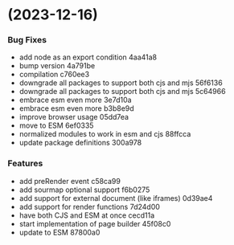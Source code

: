 #  (2023-12-16)


### Bug Fixes

* add node as an export condition 4aa41a8
* bump version 4a791be
* compilation c760ee3
* downgrade all packages to support both cjs and mjs 56f6136
* downgrade all packages to support both cjs and mjs 5c64966
* embrace esm even more 3e7d10a
* embrace esm even more b3b8e9d
* improve browser usage 05dd7ea
* move to ESM 6ef0335
* normalized modules to work in esm and cjs 88ffcca
* update package definitions 300a978


### Features

* add preRender event c58ca99
* add sourmap optional support f6b0275
* add support for external document (like iframes) 0d39ae4
* add support for render functions 7d24d00
* have both CJS and ESM at once cecd11a
* start implementation of page builder 45f08c0
* update to ESM 87800a0



